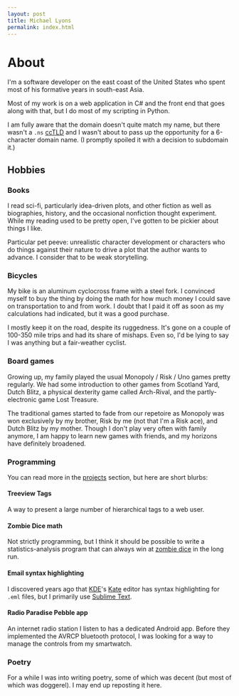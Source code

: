 ```yaml
---
layout: post
title: Michael Lyons
permalink: index.html
---
```


# About

I'm a software developer on the east coast of the United States who spent most of his formative years in south-east Asia.

Most of my work is on a web application in C# and the front end that goes along with that, but I do most of my scripting in Python.

I am fully aware that the domain doesn't quite match my name, but there wasn't a `.ns` [ccTLD][] and I wasn't about to pass up the opportunity for a 6-character domain name. (I promptly spoiled it with a decision to subdomain it.)

## Hobbies

### Books

I read sci-fi, particularly idea-driven plots, and other fiction as well as biographies, history, and the occasional nonfiction thought experiment. While my reading used to be pretty open, I've gotten to be pickier about things I like.

Particular pet peeve: unrealistic character development or characters who do things against their nature to drive a plot that the author wants to advance. I consider that to be weak storytelling.

### Bicycles

My bike is an aluminum cyclocross frame with a steel fork. I convinced myself to buy the thing by doing the math for how much money I could save on transportation to and from work. I doubt that I paid it off as soon as my calculations had indicated, but it was a good purchase.

I mostly keep it on the road, despite its ruggedness. It's gone on a couple of 100-350 mile trips and had its share of mishaps. Even so, I'd be lying to say I was anything but a fair-weather cyclist.

### Board games

Growing up, my family played the usual Monopoly / Risk / Uno games pretty regularly. We had some introduction to other games from Scotland Yard, Dutch Blitz, a physical dexterity game called Arch-Rival, and the partly-electronic game Lost Treasure.

The traditional games started to fade from our repetoire as Monopoly was won exclusively by my brother, Risk by me (not that I'm a Risk ace), and Dutch Blitz by my mother. Though I don't play very often with family anymore, I am happy to learn new games with friends, and my horizons have definitely broadened.

### Programming

You can read more in the [projects][] section, but here are short blurbs:

#### Treeview Tags

A way to present a large number of hierarchical tags to a web user.

#### Zombie Dice math

Not strictly programming, but I think it should be possible to write a statistics-analysis program that can always win at [zombie dice][zd] in the long run.

#### Email syntax highlighting

I discovered years ago that [KDE][]'s [Kate][] editor has syntax highlighting for `.eml` files, but I primarily use [Sublime Text][st3].

#### Radio Paradise Pebble app

An internet radio station I listen to has a dedicated Android app. Before they implemented the AVRCP bluetooth protocol, I was looking for a way to manage the controls from my smartwatch.

### Poetry

For a while I was into writing poetry, some of which was decent (but most of which was doggerel). I may end up reposting it here.

[ccTLD]: https://en.wikipedia.org/wiki/Country_code_top-level_domain
[projects]: /projects
[zd]: http://zombiedice.sjgames.com
[kde]: https://www.kde.org
[kate]: http://kate-editor.org
[st3]: http://sublimetext.com